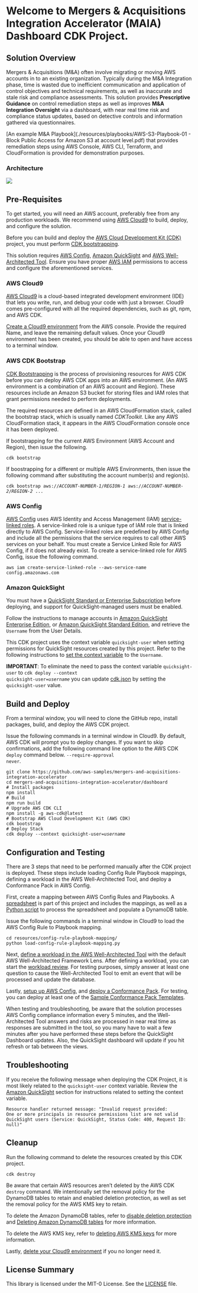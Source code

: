 # Welcome to Mergers & Acquisitions Integration Accelerator (MAIA) Dashboard CDK Project.

## Solution Overview

Mergers & Acquisitions (M&A) often involve migrating or moving AWS accounts in to an existing organization.
Typically during the M&A Integration phase, time is wasted due to inefficient communication and application of control objectives and technical requirements, as well as inaccurate and stale risk and compliance assessments.
This solution provides **Prescriptive Guidance** on control remediation steps as well as improves **M&A Integration Oversight** via a dashboard, with near real time risk and compliance status updates, based on detective controls and information gathered via questionnaires.

[An example M&A Playbook](./resources/playbooks/AWS-S3-Playbook-01 - Block Public Access for Amazon S3 at account level.pdf) that provides remediation steps using AWS Console, AWS CLI, Terraform, and CloudFormation is provided for demonstration purposes.

### Architecture

<img src="./images/Mergers-and-Acquisitions-Integration-Accelerator-Dashboard.png">

## Pre-Requisites

To get started, you will need an AWS account, preferably free from any production workloads. We recommend using [AWS Cloud9](#aws-cloud9) to build, deploy, and configure the solution.

Before you can build and deploy the [AWS Cloud Development Kit (CDK)](https://aws.amazon.com/cdk/) project, you must perform [CDK bootstrapping](#aws-cdk-bootstrap).

This solution requires [AWS Config](#aws-config), [Amazon QuickSight](#amazon-quicksight) and [AWS Well-Architected Tool](https://aws.amazon.com/well-architected-tool/). Ensure you have proper [AWS IAM](https://aws.amazon.com/iam/) permissions to access and configure the aforementioned services.

### AWS Cloud9

[AWS Cloud9](https://aws.amazon.com/cloud9/) is a cloud-based integrated development environment (IDE) that lets you write, run, and debug your code with just a browser. Cloud9 comes pre-configured with all the required dependencies, such as git, npm, and AWS CDK.

[Create a Cloud9 environment](https://docs.aws.amazon.com/cloud9/latest/user-guide/tutorial-create-environment.html) from the AWS console. Provide the required Name, and leave the remaining default values. Once your Cloud9 environment has been created, you should be able to open and have access to a terminal window.

### AWS CDK Bootstrap

[CDK Bootstrapping](https://docs.aws.amazon.com/cdk/v2/guide/bootstrapping.html) is the process of provisioning resources for AWS CDK before you can deploy AWS CDK apps into an AWS environment. (An AWS environment is a combination of an AWS account and Region). These resources include an Amazon S3 bucket for storing files and IAM roles that grant permissions needed to perform deployments.

The required resources are defined in an AWS CloudFormation stack, called the bootstrap stack, which is usually named *CDKToolkit*. Like any AWS CloudFormation stack, it appears in the AWS CloudFormation console once it has been deployed.

If bootstrapping for the current AWS Environment (AWS Account and Region), then issue the following.

<pre><code>cdk bootstrap</code></pre>

If boostrapping for a different or multiple AWS Environments, then issue the following command after substituting the account number(s) and region(s).

<pre><code>cdk bootstrap aws://<i>ACCOUNT-NUMBER-1</i>/<i>REGION-1</i> aws://<i>ACCOUNT-NUMBER-2</i>/<i>REGION-2</i> ...</code></pre>

### AWS Config

[AWS Config](https://aws.amazon.com/config/) uses AWS Identity and Access Management (IAM) [service-linked roles](https://docs.aws.amazon.com/config/latest/developerguide/using-service-linked-roles.html). A service-linked role is a unique type of IAM role that is linked directly to AWS Config. Service-linked roles are predefined by AWS Config and include all the permissions that the service requires to call other AWS services on your behalf. You must create a Service Linked Role for AWS Config, if it does not already exist. To create a service-linked role for AWS Config, issue the following command.

<pre><code>aws iam create-service-linked-role --aws-service-name config.amazonaws.com</code></pre>

### Amazon QuickSight

You must have a [QuickSight Standard or Enterprise Subscription](https://docs.aws.amazon.com/quicksight/latest/user/signing-up.html) before deploying, and support for QuickSight-managed users must be enabled.

Follow the instructions to manage accounts in [Amazon QuickSight Enterprise Edition](https://docs.aws.amazon.com/quicksight/latest/user/managing-users-enterprise.html), or [Amazon QuickSight Standard Edition](https://docs.aws.amazon.com/quicksight/latest/user/managing-users-standard.html), and retrieve the <code>Username</code> from the User Details.

This CDK project uses the context variable <code>quicksight-user</code> when setting permissions for QuickSight resources created by this project.
Refer to the following instructions to [set the context variable](https://docs.aws.amazon.com/cdk/v2/guide/get_context_var.html) to the <code>Username</code>. 

**IMPORTANT**: To eliminate the need to pass the context variable <code>quicksight-user</code> to <code>cdk deploy --context quicksight-user=<em>username</em></code> you can update [cdk.json](./cdk.json) by setting the <code>quicksight-user</code> value.

## Build and Deploy

From a terminal window, you will need to clone the GitHub repo, install packages, build, and deploy the AWS CDK project. 

Issue the following commands in a terminal window in Cloud9. 
By default, AWS CDK will prompt you to deploy changes. 
If you want to skip confirmations, add the following command line option to the AWS CDK <code>deploy</code> command below.  <code>--require-approval never</code>. 

<pre><code>git clone https://github.com/aws-samples/mergers-and-acquisitions-integration-accelerator
cd mergers-and-acquisitions-integration-accelerator/dashboard
# Install packages
npm install
# Build
npm run build
# Upgrade AWS CDK CLI
npm install -g aws-cdk@latest
# Bootstrap AWS Cloud Development Kit (AWS CDK)
cdk bootstrap
# Deploy Stack
cdk deploy --context quicksight-user=<i>username</i></code></pre>

## Configuration and Testing

There are 3 steps that need to be performed manually after the CDK project is deployed. These steps include loading Config Rule Playbook mappings, defining a workload in the AWS Well-Architected Tool, and deploy a Conformance Pack in AWS Config.

First, create a mapping between AWS Config Rules and Playbooks. A [spreadsheet](./resources/config-rule-playbook-mapping/ConfigRulePlaybookMapping.xlsx) is part of this project and includes the mappings, as well as a [Python script](./resources/config-rule-playbook-mapping/load-config-rule-playbook-mapping.py) to process the spreadsheet and populate a DynamoDB table.

Issue the following commands in a terminal window in Cloud9 to load the AWS Config Rule to Playbook mapping.

<pre><code>cd resources/config-rule-playbook-mapping/
python load-config-rule-playbook-mapping.py</code></pre>

Next, [define a workload in the AWS Well-Architected Tool](https://docs.aws.amazon.com/wellarchitected/latest/userguide/define-workload.html) with the default AWS Well-Architected Framework Lens. After defining a workload, you can start the [workload review](https://docs.aws.amazon.com/wellarchitected/latest/userguide/tutorial-step2.html). For testing purposes, simply answer at least one question to cause the Well-Architected Tool to emit an event that will be processed and update the database.

Lastly, [setup up AWS Config](https://docs.aws.amazon.com/config/latest/developerguide/gs-console.html), and [deploy a Conformance Pack](https://docs.aws.amazon.com/config/latest/developerguide/conformance-pack-console.html). For testing, you can deploy at least one of the [Sample Conformance Pack Templates](https://docs.aws.amazon.com/config/latest/developerguide/conformancepack-sample-templates.html).

When testing and troubleshooting, be aware that the solution processes AWS Config compliance information every 5 minutes, and the Well-Architected Tool answers and risks are processed in near real time as responses are submitted in the tool, so you many have to wait a few minutes after you have performed these steps before the QuickSight Dashboard updates. Also, the QuickSight dashboard will update if you hit refresh or tab between the views.

## Troubleshooting

If you receive the following message when deploying the CDK Project, it is most likely related to the <code>quicksight-user</code> context variable.
Review the [Amazon QuickSight](#amazon-quicksight) section for instructions related to setting the context variable.

<code>Resource handler returned message: "Invalid request provided: One or more principals in resource permissions list are not valid QuickSight users (Service: QuickSight, Status Code: 400, Request ID: null)"</code>

## Cleanup

Run the following command to delete the resources created by this CDK project.

<pre><code>cdk destroy</code></pre>

Be aware that certain AWS resources aren’t deleted by the AWS CDK <code>destroy</code> command. We intentionally set the removal policy for the DynamoDB tables to retain and enabled deletion protection, as well as set the removal policy for the AWS KMS key to retain.

To delete the Amazon DynamoDB tables, refer to [disable deletion protection](https://repost.aws/questions/QU2o4hJ6ZFQ0qFzlHgAS5DXg/how-to-disable-deletion-protection) and [Deleting Amazon DynamoDB tables](https://docs.aws.amazon.com/solutions/latest/research-service-workbench-on-aws/deleting-the-amazon-dynamodb-tables.html) for more information.

To delete the AWS KMS key, refer to [deleting AWS KMS keys](https://docs.aws.amazon.com/kms/latest/developerguide/deleting-keys.html) for more information.

Lastly, [delete your Cloud9 environment](https://docs.aws.amazon.com/cloud9/latest/user-guide/delete-environment.html) if you no longer need it.

## License Summary

This library is licensed under the MIT-0 License. See the [LICENSE](./LICENSE) file.